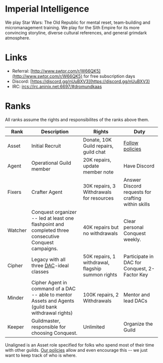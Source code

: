 # Imperial Intelligence

We play Star Wars: The Old Republic for mental reset, team-building and micromanagement training. We play for the Sith Empire for its more convincing storyline, diverse cultural references, and general grimdark atmosphere.

# Links
* Referral: [http://www.swtor.com/r/W66QK5](http://www.swtor.com/r/W66QK5) for free subscription days
* Discord: [https://discord.gg/nUuBXV3](https://discord.gg/nUuBXV3)
* IRC: [ircs://irc.aninix.net:6697/#dromundkaas](ircs://irc.aninix.net:6697/#dromundkaas)

# Ranks
All ranks assume the rights and responsibilites of the ranks above them.

| Rank | Description | Rights | Duty |
|---|---|---|---|
| Asset | Initial Recruit | Donate, 10K Guild repairs, guild chat | [Follow policies](./Policies.md) |
| Agent | Operational Guild member | 20K repairs, update member note | Have Discord |
| Fixers | Crafter Agent | 30K repairs, 3 Withdrawals for resources | Answer Discord requests for crafting within skills |
| Watcher | Conquest organizer -- led at least one flashpoint and completed three consecutive Conquest campaigns. | 40K repairs but no withdrawals | Clear personal Conquest weekly. |
| Cipher | Legacy with all three [DAC](./Guides.md)-ideal classes | 50K repairs, 1 withdrawal, flagship summon rights | Participate in DAC for Conquest, 2-Factor Key |
| Minder | Cipher Agent in command of a DAC -- able to mentor Assets and Agents (guild bank withdrawal rights) | 100K repairs, 2 Withdrawals | Mentor and lead DACs |
| Keeper | Guildmaster, responsible for choosing Conquest. | Unlimited | Organize the Guild |

Unaligned is an Asset role specified for folks who spend most of their time with other guilds. [Our policies](./Policies.md) allow and even encourage this -- we just want to keep track of who is where.
